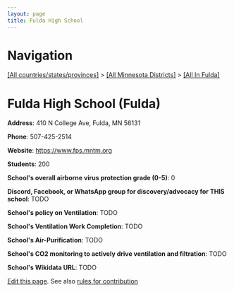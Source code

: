 ```yaml
---
layout: page
title: Fulda High School
---
```

# Navigation

[[All countries/states/provinces]](../../..) > [[All Minnesota Districts]](../..) > [[All In Fulda]](..)

# Fulda High School (Fulda)

**Address**: 410 N College Ave, Fulda, MN 56131

**Phone**: 507-425-2514

**Website**: <https://www.fps.mntm.org>

**Students**: 200

**School's overall airborne virus protection grade (0-5)**: 0

**Discord, Facebook, or WhatsApp group for discovery/advocacy for THIS school**: TODO

**School's policy on Ventilation**: TODO

**School's Ventilation Work Completion**: TODO

**School's Air-Purification**: TODO

**School's CO2 monitoring to actively drive ventilation and filtration**: TODO

**School's Wikidata URL**: TODO


[Edit this page](https://github.com/ventilate-schools/MN/edit/main/./Fulda/Fulda_High_School.md). See also [rules for contribution](../../../contribution-rules/)